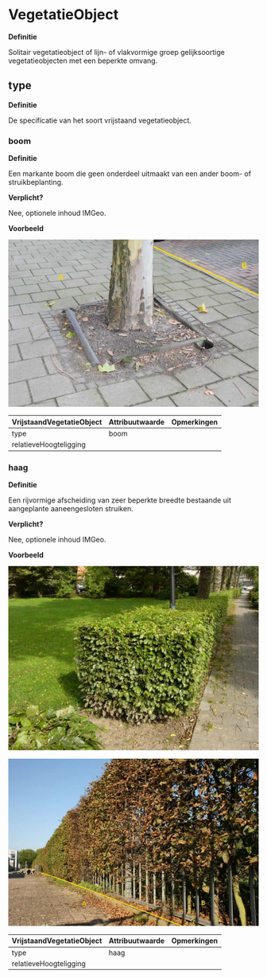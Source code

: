 VegetatieObject
===============

**Definitie**

Solitair vegetatieobject of lijn- of vlakvormige groep gelijksoortige
vegetatieobjecten met een beperkte omvang.

type
----

**Definitie**

De specificatie van het soort vrijstaand vegetatieobject.

### boom

**Definitie**

Een markante boom die geen onderdeel uitmaakt van een ander boom- of
struikbeplanting.

**Verplicht?**

Nee, optionele inhoud IMGeo.

**Voorbeeld**

![](media/c4b1128faa047cca5b2f46afca82b48e.jpg)

| **VrijstaandVegetatieObject** | **Attribuutwaarde** | **Opmerkingen** |
|-------------------------------|---------------------|-----------------|
| type                          | boom                |                 |
| relatieveHoogteligging        |                     |                 |

### haag

**Definitie**

Een rijvormige afscheiding van zeer beperkte breedte bestaande uit aangeplante
aaneengesloten struiken.

**Verplicht?**

Nee, optionele inhoud IMGeo.

**Voorbeeld**

![](media/3e3c7e52ebc8f3ef176405e90e4984f5.jpg)

![heg en hek als scheiding](media/dc4a076a9b1e414ff83099cc1fdd1970.jpg)

| **VrijstaandVegetatieObject** | **Attribuutwaarde** | **Opmerkingen** |
|-------------------------------|---------------------|-----------------|
| type                          | haag                |                 |
| relatieveHoogteligging        |                     |                 |
